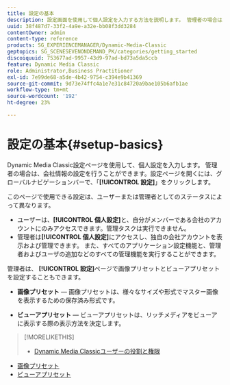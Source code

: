 ```yaml
---
title: 設定の基本
description: 設定画面を使用して個人設定を入力する方法を説明します。 管理者の場合は、会社情報の設定を行うことができます。
uuid: 38f487d7-33f2-4a9e-a32e-bb08f3dd3284
contentOwner: admin
content-type: reference
products: SG_EXPERIENCEMANAGER/Dynamic-Media-Classic
geptopics: SG_SCENESEVENONDEMAND_PK/categories/getting_started
discoiquuid: 753677ad-9957-43d9-97ad-bd73a5da5ccb
feature: Dynamic Media Classic
role: Administrator,Business Practitioner
exl-id: 7e99de68-a5de-4b42-9754-c394e9b41369
source-git-commit: 9d73e74ffc4a1e7e31c84720a9bae105b6afb1ae
workflow-type: tm+mt
source-wordcount: '192'
ht-degree: 23%

---
```


# 設定の基本{#setup-basics}

Dynamic Media Classic設定ページを使用して、個人設定を入力します。 管理者の場合は、会社情報の設定を行うことができます。設定ページを開くには、グローバルナビゲーションバーで、「**[!UICONTROL 設定]**」をクリックします。

このページで使用できる設定は、ユーザーまたは管理者としてのステータスによって異なります。

* ユーザーは、**[!UICONTROL 個人設定]**&#x200B;と、自分がメンバーである会社のアカウントにのみアクセスできます。管理タスクは実行できません。
* 管理者は&#x200B;**[!UICONTROL 個人設定]**&#x200B;にアクセスし、独自の会社アカウントを表示および管理できます。 また、すべてのアプリケーション設定機能と、管理者およびユーザの追加などのすべての管理機能を実行することができます。

管理者は、 **[!UICONTROL 設定]**&#x200B;ページで画像プリセットとビューアプリセットを設定することもできます。

* **画像プリセット**  — 画像プリセットは、様々なサイズや形式でマスター画像を表示するための保存済み形式です。

* **ビューアプリセット**  — ビューアプリセットは、リッチメディアをビューアに表示する際の表示方法を決定します。

>[!MORELIKETHIS]
>
>* [Dynamic Media Classicユーザーの役割と権限](administration-setup.md#user_administration)
* [画像プリセット](application-setup.md#image_presets)
* [ビューアプリセット](application-setup.md#viewer_presets)

